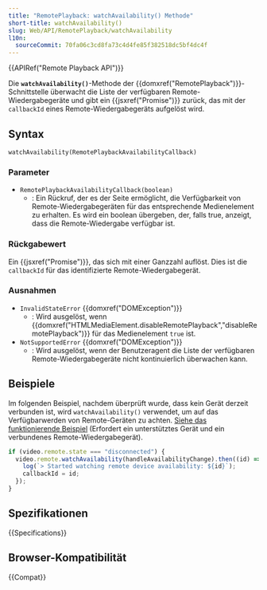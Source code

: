 ```yaml
---
title: "RemotePlayback: watchAvailability() Methode"
short-title: watchAvailability()
slug: Web/API/RemotePlayback/watchAvailability
l10n:
  sourceCommit: 70fa06c3cd8fa73c4d4fe85f382518dc5bf4dc4f
---
```


{{APIRef("Remote Playback API")}}

Die **`watchAvailability()`**-Methode der {{domxref("RemotePlayback")}}-Schnittstelle überwacht die Liste der verfügbaren Remote-Wiedergabegeräte und gibt ein {{jsxref("Promise")}} zurück, das mit der `callbackId` eines Remote-Wiedergabegeräts aufgelöst wird.

## Syntax

```js-nolint
watchAvailability(RemotePlaybackAvailabilityCallback)
```

### Parameter

- `RemotePlaybackAvailabilityCallback(boolean)`
  - : Ein Rückruf, der es der Seite ermöglicht, die Verfügbarkeit von Remote-Wiedergabegeräten für das entsprechende Medienelement zu erhalten. Es wird ein boolean übergeben, der, falls true, anzeigt, dass die Remote-Wiedergabe verfügbar ist.

### Rückgabewert

Ein {{jsxref("Promise")}}, das sich mit einer Ganzzahl auflöst. Dies ist die `callbackId` für das identifizierte Remote-Wiedergabegerät.

### Ausnahmen

- `InvalidStateError` {{domxref("DOMException")}}
  - : Wird ausgelöst, wenn {{domxref("HTMLMediaElement.disableRemotePlayback","disableRemotePlayback")}} für das Medienelement `true` ist.
- `NotSupportedError` {{domxref("DOMException")}}
  - : Wird ausgelöst, wenn der Benutzeragent die Liste der verfügbaren Remote-Wiedergabegeräte nicht kontinuierlich überwachen kann.

## Beispiele

Im folgenden Beispiel, nachdem überprüft wurde, dass kein Gerät derzeit verbunden ist, wird `watchAvailability()` verwendet, um auf das Verfügbarwerden von Remote-Geräten zu achten. [Siehe das funktionierende Beispiel](https://beaufortfrancois.github.io/sandbox/media/remote-playback.html) (Erfordert ein unterstütztes Gerät und ein verbundenes Remote-Wiedergabegerät).

```js
if (video.remote.state === "disconnected") {
  video.remote.watchAvailability(handleAvailabilityChange).then((id) => {
    log(`> Started watching remote device availability: ${id}`);
    callbackId = id;
  });
}
```

## Spezifikationen

{{Specifications}}

## Browser-Kompatibilität

{{Compat}}
